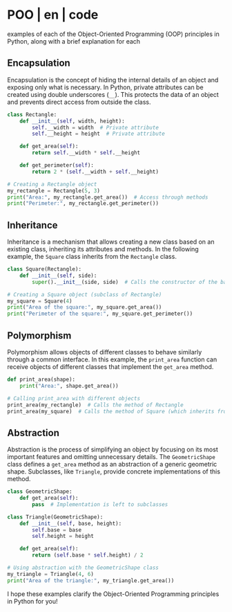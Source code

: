 # POO | en | code

examples of each of the Object-Oriented Programming (OOP) principles in Python, along with a brief explanation for each

## Encapsulation

Encapsulation is the concept of hiding the internal details of an object and exposing only what is necessary. In Python, private attributes can be created using double underscores (`__`). This protects the data of an object and prevents direct access from outside the class.

```python
class Rectangle:
    def __init__(self, width, height):
        self.__width = width  # Private attribute
        self.__height = height  # Private attribute

    def get_area(self):
        return self.__width * self.__height

    def get_perimeter(self):
        return 2 * (self.__width + self.__height)

# Creating a Rectangle object
my_rectangle = Rectangle(5, 3)
print("Area:", my_rectangle.get_area())  # Access through methods
print("Perimeter:", my_rectangle.get_perimeter())
```

## Inheritance

Inheritance is a mechanism that allows creating a new class based on an existing class, inheriting its attributes and methods. In the following example, the `Square` class inherits from the `Rectangle` class.

```python
class Square(Rectangle):
    def __init__(self, side):
        super().__init__(side, side)  # Calls the constructor of the base class

# Creating a Square object (subclass of Rectangle)
my_square = Square(4)
print("Area of the square:", my_square.get_area())
print("Perimeter of the square:", my_square.get_perimeter())
```

## Polymorphism

Polymorphism allows objects of different classes to behave similarly through a common interface. In this example, the `print_area` function can receive objects of different classes that implement the `get_area` method.

```python
def print_area(shape):
    print("Area:", shape.get_area())

# Calling print_area with different objects
print_area(my_rectangle)  # Calls the method of Rectangle
print_area(my_square)  # Calls the method of Square (which inherits from Rectangle)
```

## Abstraction

Abstraction is the process of simplifying an object by focusing on its most important features and omitting unnecessary details. The `GeometricShape` class defines a `get_area` method as an abstraction of a generic geometric shape. Subclasses, like `Triangle`, provide concrete implementations of this method.

```python
class GeometricShape:
    def get_area(self):
        pass  # Implementation is left to subclasses

class Triangle(GeometricShape):
    def __init__(self, base, height):
        self.base = base
        self.height = height

    def get_area(self):
        return (self.base * self.height) / 2

# Using abstraction with the GeometricShape class
my_triangle = Triangle(4, 6)
print("Area of the triangle:", my_triangle.get_area())
```

I hope these examples clarify the Object-Oriented Programming principles in Python for you!
